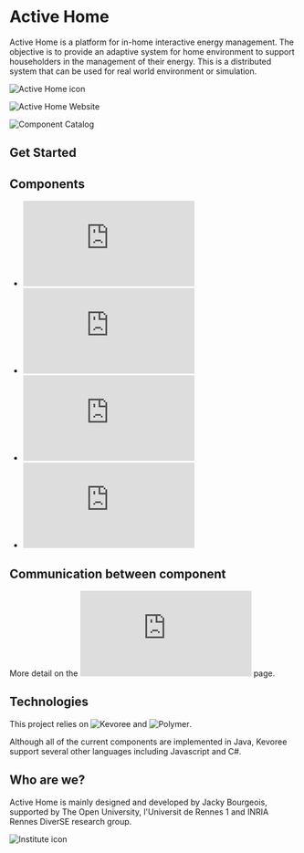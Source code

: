 # Active Home

Active Home is a platform for in-home interactive energy management. The objective is to provide an 
adaptive system for home environment to support householders in the management of their energy. This is 
a distributed system that can be used for real world environment or simulation. 

![Active Home icon](https://raw.github.com/jackybourgeois/activehome/master/docs/activehome.png)

![Active Home Website](http://active-home.org)

![Component Catalog](http://active-home.org/store)

## Get Started



## Components

* ![API](https://github.com/jackybourgeois/activehome/blob/master/org.activehome.api/docs/api.md)
* ![IO](https://github.com/jackybourgeois/activehome/blob/master/org.activehome.io/docs/io.md)
* ![Service](https://github.com/jackybourgeois/activehome/blob/master/org.activehome.service/docs/service.md)
* ![User](https://github.com/jackybourgeois/activehome/blob/master/org.activehome.user/docs/user.md)

## Communication between component

More detail on the ![Com](https://raw.github.com/jackybourgeois/activehome/master/org.activehome.com/docs/com.md) page.

## Technologies

This project relies on ![Kevoree](http://kevoree.org) and ![Polymer](https://www.polymer-project.org/1.0/).

Although all of the current components are implemented in Java, Kevoree support several other languages including
Javascript and C&#35;.

## Who are we?

Active Home is mainly designed and developed by Jacky Bourgeois, supported by The Open University, 
l'Universit de Rennes 1 and INRIA Rennes DiverSE research group.

![Institute icon](https://raw.github.com/jackybourgeois/activehome/master/docs/institute.png)
